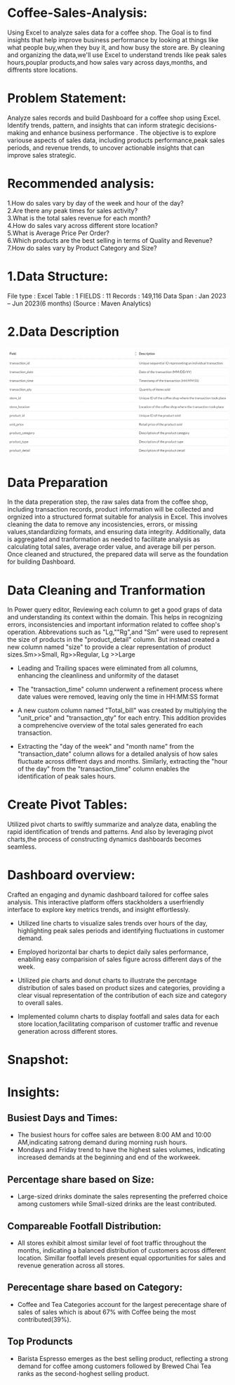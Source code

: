 # Coffee-Sales-Analysis:
Using Excel to analyze sales data for a coffee shop. The Goal is to find insights that help improve business performance by looking at things like what people buy,when they buy it, and how busy the store are. By cleaning and organizing the data,we'll use Excel to understand trends like peak sales hours,pouplar products,and how sales vary across days,months, and diffrents store locations. 

# Problem Statement:
Analyze sales records and build Dashboard for a coffee shop using Excel. Identify trends, pattern, and insights that can inform strategic decisions-making and enhance business performance . The objective is to explore variouse aspects of sales data, including products performance,peak sales periods, and revenue trends, to uncover actionable insights that can improve  sales strategic.

# Recommended analysis:
1.How do sales vary by day of the week and hour of the day?  
2.Are there any peak times for sales activity?  
3.What is the total sales revenue for each month?  
4.How do sales vary across different store location?  
5.What is Average Price Per Order?  
6.Which products are the best selling in terms of Quality and Revenue?  
7.How do sales vary by Product Category and Size?  

# 1.Data Structure:
File type : Excel
Table : 1
FIELDS : 11
Records : 149,116
Data Span : Jan 2023 – Jun 2023(6 months)
(Source : Maven Analytics)

# 2.Data Description 
![overviewofdata](https://github.com/yadavshivjeet/Excel_Coffee_Shop_Analysis/blob/main/overviewofdata.png)

# Data Preparation
In the data preperation step, the raw sales data from the coffee shop, including transaction records, product information will be collected and orgnized into a structured format suitable for analysis in Excel. This involves cleaning the data to remove any incosistencies, errors, or missing values,standardizing formats, and ensuring data integrity. Additionally, data is aggregated and tranformation as needed to facilitate analysis as calculating total sales, average order value, and average bill per person. Once cleaned and structured, the prepared data will serve as the foundation for building Dashboard. 

# Data Cleaning and Tranformation
In Power query editor,
Reviewing each column to get a good graps of data and understanding its context within the domain. This helps in recognizing errors, inconsistencies and important information related to coffee shop's operation. Abbrevations such as "Lg,""Rg",and "Sm" were used to represent the size of products in the "product_detail" column. But instead created a new column named "size" to provide a clear representation of product sizes.Sm>>Small, Rg>>Regular, Lg >>Large  

* Leading and Trailing spaces were eliminated from all columns, enhancing the cleanliness and uniformity of the dataset   

* The "transaction_time" column underwent a refinement process where date values were removed, leaving only the time in HH:MM:SS format  

* A new custom column named "Total_bill" was created by multiplying the "unit_price" and "transaction_qty" for each entry. This addition provides a comprehencive overview of the total sales generated fro each transaction.

* Extracting the "day of the week" and "month name" from the "transaction_date" column allows for a detailed analysis of how sales fluctuate across diffrent days and months.
Similarly, extracting the "hour of the day" from the "transaction_time" column enables the identification of peak sales hours.  

# Create Pivot Tables:
Utilized pivot charts to swiftly summarize and analyze data, enabling the rapid identification of trends and patterns. And also by leveraging pivot charts,the process of constructing dynamics dashboards becomes seamless.

# Dashboard overview:
Crafted an engaging and dynamic dashboard tailored for coffee sales analysis. This interactive platform offers stackholders a userfriendly interface to explore key metrics trends, and insight effortlessly.

+ Utilized line charts to visualize sales trends over hours of the day, highlighting peak sales periods and identifying fluctuations in customer demand.

+ Employed horizontal bar charts to depict daily sales performance, enabiling easy comparision of sales figure across different days of the week.

+ Utilized pie charts and donut charts to illustrate the percntage distribution of sales based on product sizes and categories, providing a clear visual representation of the contribution of each size and category to overall sales.

+ Implemented column charts to display footfall and sales data for each store location,facilitating comparison of customer traffic and revenue generation across different stores.
# Snapshot:


# Insights:  

## Busiest Days and Times:

+ The busiest hours for coffee sales are between 8:00 AM and 10:00 AM,indicating satrong demand during morning rush hours.
+ Mondays and Friday trend to have the highest sales volumes, indicating increased demands at the beginning and end of the workweek.

## Percentage share based on Size:

+ Large-sized drinks dominate the sales representing the preferred choice among customers while Small-sized drinks are the least contributed.

## Compareable Footfall Distribution:

+ All stores exhibit almost similar level of foot traffic throughout the months, indicating a balanced distribution of customers across different location. Simillar footfall levels present equal opportunities for sales and revenue generation across all stores.

## Perecentage share based on Category:

+ Coffee and Tea Categories account for the largest perecentage share of sales of sales  which is about 67% with Coffee being the most contributed(39%).

## Top Produncts

+ Barista Espresso emerges as the best selling product, reflecting a strong demand for coffee among customers followed by Brewed Chai Tea ranks as the second-hoghest selling product. 






